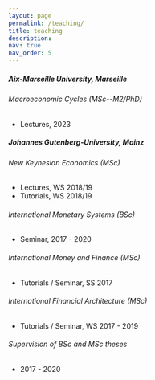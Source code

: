 ```yaml
---
layout: page
permalink: /teaching/
title: teaching
description: 
nav: true
nav_order: 5
---
```

##### Aix-Marseille University, Marseille
###### Macroeconomic Cycles (MSc--M2/PhD)
- Lectures, 2023
  
##### Johannes Gutenberg-University, Mainz

###### New Keynesian Economics (MSc)   
- Lectures, WS 2018/19
- Tutorials, WS 2018/19

###### International Monetary Systems (BSc)
- Seminar, 2017 - 2020

###### International Money and Finance (MSc)
- Tutorials / Seminar, SS 2017  

###### International Financial Architecture (MSc)
- Tutorials / Seminar, WS 2017 - 2019

###### Supervision of BSc and MSc theses 
- 2017 - 2020
